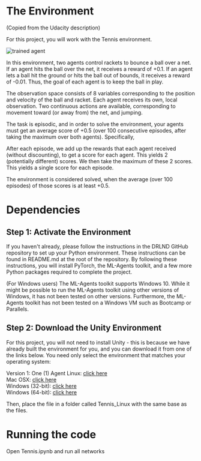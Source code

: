 # The Environment
(Copied from the Udacity description)

For this project, you will work with the Tennis environment.

![trained agent](https://blogs.unity3d.com/wp-content/uploads/2017/09/image2-2.gif "Trained agent")


In this environment, two agents control rackets to bounce a ball over a net. If an agent hits the ball over the net, it receives a reward of +0.1. If an agent lets a ball hit the ground or hits the ball out of bounds, it receives a reward of -0.01. Thus, the goal of each agent is to keep the ball in play.

The observation space consists of 8 variables corresponding to the position and velocity of the ball and racket. Each agent receives its own, local observation. Two continuous actions are available, corresponding to movement toward (or away from) the net, and jumping.

The task is episodic, and in order to solve the environment, your agents must get an average score of +0.5 (over 100 consecutive episodes, after taking the maximum over both agents). Specifically,

After each episode, we add up the rewards that each agent received (without discounting), to get a score for each agent. This yields 2 (potentially different) scores. We then take the maximum of these 2 scores. This yields a single score for each episode.

The environment is considered solved, when the average (over 100 episodes) of those scores is at least +0.5.

# Dependencies
## Step 1: Activate the Environment
If you haven't already, please follow the instructions in the DRLND GitHub repository to set up your Python environment. These instructions can be found in README.md at the root of the repository. By following these instructions, you will install PyTorch, the ML-Agents toolkit, and a few more Python packages required to complete the project.

(For Windows users) The ML-Agents toolkit supports Windows 10. While it might be possible to run the ML-Agents toolkit using other versions of Windows, it has not been tested on other versions. Furthermore, the ML-Agents toolkit has not been tested on a Windows VM such as Bootcamp or Parallels.

## Step 2: Download the Unity Environment
For this project, you will not need to install Unity - this is because we have already built the environment for you, and you can download it from one of the links below. You need only select the environment that matches your operating system:

Version 1: One (1) Agent
Linux: [click here](https://s3-us-west-1.amazonaws.com/udacity-drlnd/P3/Tennis/Tennis_Linux.zip)  
Mac OSX: [click here](https://s3-us-west-1.amazonaws.com/udacity-drlnd/P3/Tennis/Tennis.app.zip)  
Windows (32-bit): [click here](https://s3-us-west-1.amazonaws.com/udacity-drlnd/P3/Tennis/Tennis_Windows_x86.zip)  
Windows (64-bit): [click here](https://s3-us-west-1.amazonaws.com/udacity-drlnd/P3/Tennis/Tennis_Windows_x86_64.zip)  
  

Then, place the file in a folder called Tennis_Linux with the same base as the files.

# Running the code
Open Tennis.ipynb and run all networks

